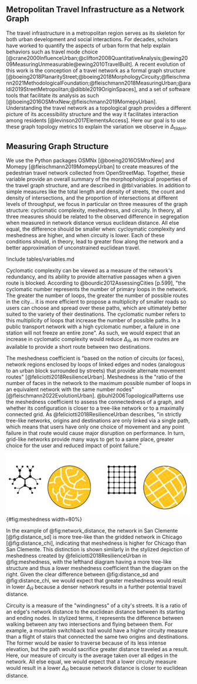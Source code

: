 ## Metropolitan Travel Infrastructure as a Network Graph

The travel infrastructure in a metropolitan region serves as its skeleton for both urban development
and social interactions. For decades, scholars have worked to quantify the aspects of urban form
that help explain behaviors such as travel mode choice
[@crane2000InfluenceUrban;@clifton2008QuantitativeAnalysis;@ewing2009MeasuringUnmeasurable@ewing2010TravelBuilt].
A recent evolution of this work is the conception of a travel network as a formal graph structure
[@boeing2018PlanarityStreet;@boeing2018MorphologyCircuity;@fleischmann2021MethodologicalFoundation;@fleischmann2018MeasuringUrban;@araldi2019StreetMetropolitan;@dibble2019OriginSpaces],
and a set of software tools that facilitate its analysis as such
[@boeing2016OSMnxNew;@fleischmann2019MomepyUrban]. Understanding the travel network as a topological
graph provides a different picture of its accessibility structure and the way it facilitates
interaction among residents [@levinson2017ElementsAccess]. Here our goal is to use these graph
topology metrics to explain the variation we observe in $\Delta_{tilde{H}}$.

## Measuring Graph Structure

We use the Python packages OSMNx [@boeing2016OSMnxNew] and Momepy [@fleischmann2019MomepyUrban] to
create measures of the pedestrian travel network collected from OpenStreetMap. Together, these
variable provide an overall summary of the morphophological properties of the travel graph
structure, and are described in @tbl:variables. In addition to simple measures like the total length
and density of streets, the count and density of intersections, and the proportion of intersections
at different levels of throughput, we focus in particular on three measures of the graph structure:
cyclomatic complexity, meshedness, and circuity. In theory, all three measures should be related to
the observed difference in segregation when measured in network distance versus euclidean distance.
All else equal, the difference should be smaller when: cycloymatic complexity and meshedness are
higher, and when circuity is lower. Each of these conditions should, in theory, lead to greater flow
along the network and a better approximation of unconstrained euclidean travel.

<!-- 
To modify this table, edit the contents of data/network_variables.csv
then, generate the latex by running notebooks/model_difference.ipynb
-->

!include tables/variables.md

Cyclomatic complexity can be viewed as a measure of the network's redundancy, and its ability to
provide alternative passages when a given route is blocked. According to @bourdic2012AssessingCities
[p.599], "the cyclomatic number represents the number of primary loops in the network. The greater
the number of loops, the greater the number of possible routes in the city... it is more efficient
to propose a multiplicity of smaller roads so users can choose and spread over these paths, which
are ultimately better suited to the variety of their destinations. The cyclomatic number refers to
this multiplicity of loops that increase the number of possible paths. In a public transport network
with a high cyclomatic number, a failure in one station will not freeze an entire zone". As such, we
would expect that an increase in cyclomatic complexity would reduce $\Delta_{\tilde{H}}$, as more
routes are available to provide a short route between two destinations.

The meshedness coefficient is "based on the notion of circuits (or faces), network regions enclosed
by loops of linked edges and nodes (analogous to an urban block surrounded by streets) that provide
alternate movement routes" [@feliciotti2018ResilienceUrban]. Meshedness is the "ratio of the number
of faces in the network to the maximum possible number of loops in an equivalent network with the
same number nodes" [@fleischmann2022EvolutionUrban]. @buhl2006TopologicalPatterns use the meshedness
coefficient to assess the connectedness of a graph, and whether its configuration is closer to a
tree-like network or to a maximally connected grid. As @feliciotti2018ResilienceUrban describes, "in
strictly tree-like networks, origins and destinations are only linked via a single path, which means
that users have only one choice of movement and any point failure in that route would cause major
disruption on performance. In turn, grid-like networks provide many ways to get to a same place,
greater choice for the user and reduced impact of point failure."

<!-- Martin says she's cool with us using this fig -->
![Stylized Depiction of Meshedness by @feliciotti2018ResilienceUrban](figures/meshedness.png){#fig:meshedness width=80%}

In the example of @fig:network_distance, the network in San Clemente [@fig:distance_sd] is more
tree-like than the gridded network in Chicago [@fig:distance_chi], indicating that meshedness is
higher for Chicago than San Clemente. This distinction is shown similarly in the stylized depiction
of meshedness created by @feliciotti2018ResilienceUrban in @fig:meshedness, with the lefthand
diagram having a more tree-like structure and thus a lower meshedness coefficient than the diagram
on the right. Given the clear difference between @fig:distance_sd and @fig:distance_chi, we would
expect that greater meshedness would result in lower $\Delta_{\tilde{H}}$ because a denser network
results in a further potential travel distance.

Circuity is a measure of the "windingness" of a city's streets. It is a ratio of an edge's network
distance to the euclidean distance between its starting and ending nodes. In stylized terms, it
represents the difference between walking between any two intersections and flying between them. For
example, a mountain switchback trail would have a higher circuity measure than a flight of stairs
that connected the same two origins and destinations. The former would be easier to traverse because
of its less intense elevation, but the path would sacrifice greater distance traveled as a result.
Here, our measure of circuity is the average taken over all edges in the network. All else equal, we
would expect that a lower circuity measure would result in a lower $\Delta_{\tilde{H}}$ because
network distance is closer to euclidean distance.
